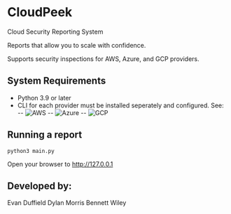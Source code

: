 # CloudPeek
Cloud Security Reporting System

Reports that allow you to scale with confidence.

Supports security inspections for AWS, Azure, and GCP providers.

## System Requirements
- Python 3.9 or later
- CLI for each provider must be installed seperately and configured. See:
-- ![AWS](https://aws.amazon.com/cli/)
-- ![Azure](https://learn.microsoft.com/en-us/cli/azure/)
-- ![GCP](https://cloud.google.com/sdk/gcloud)

## Running a report
```
python3 main.py
```
Open your browser to http://127.0.0.1



## Developed by:
Evan Duffield
Dylan Morris
Bennett Wiley
